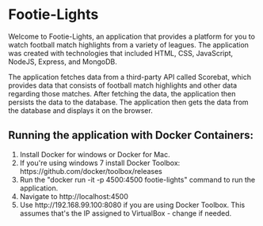 <h1> Footie-Lights </h1>
<p> Welcome to Footie-Lights, an application that provides a platform for you to watch football match highlights from a variety of leagues.
The application was created with technologies that included HTML, CSS, JavaScript, NodeJS, Express, and MongoDB.</p>
<p> The application fetches data from a third-party API called Scorebat, which provides data that consists of football match highlights and other data regarding those matches.
After fetching the data, the application then persists the data to the database. The application then gets the data from the database and displays it
on the browser. </p>

<h2>Running the application with Docker Containers: </h2>

<ol>
	<li>Install Docker for windows or Docker for Mac.</li>
	<li>If you're using windows 7 install Docker Toolbox: https://github.com/docker/toolbox/releases</li>
	<li>Run the "docker run -it -p 4500:4500 footie-lights" command to run the application. </li>
	<li>Navigate to http://localhost:4500</li>
	<li>Use http://192.168.99.100:8080 if you are using Docker Toolbox. This assumes that's the IP assigned to VirtualBox - change if needed.</li>
</ol>